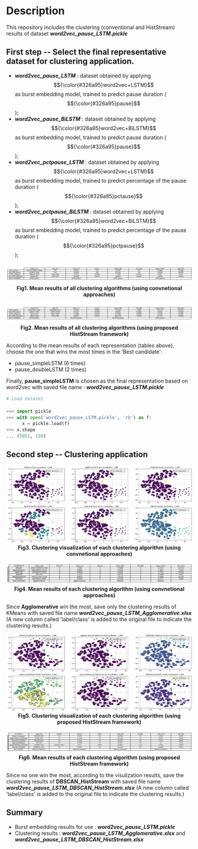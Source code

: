 # Description

This repository includes the clustering (conventional and HistStream) results of dataset **_word2vec_pause_LSTM.pickle_**

## First step -- Select the final representative dataset for clustering application.

- **_word2vec_pause_LSTM_** : dataset obtained by applying $${\color{#326a95}word2vec+LSTM}$$ as burst embedding model, trained to predict pause duration ($${\color{#326a95}pause}$$);
- **_word2vec_pause_BiLSTM_** : dataset obtained by applying $${\color{#326a95}word2vec+BiLSTM}$$ as burst embedding model, trained to predict pause duration ($${\color{#326a95}pause}$$);
- **_word2vec_pctpause_LSTM_** : dataset obtained by applying $${\color{#326a95}word2vec+LSTM}$$ as burst embedding model, trained to predict percentage of the pause duration ($${\color{#326a95}pctause}$$);
- **_word2vec_pctpause_BiLSTM_** : dataset obtained by applying $${\color{#326a95}word2vec+BiLSTM}$$ as burst embedding model, trained to predict percentage of the pause duration ($${\color{#326a95}pctpause}$$);

<p align="center">
  <img src="./ClusRes_images/conv_res.png" alt="conv_res.png">
  <br>
  <b>Fig1. Mean results of all clustering algorithms (using convnetional approaches)</b>
</p>

<p align="center">
  <img src="./ClusRes_images/hist_res.png" alt="hist_res.png">
  <br>
  <b>Fig2. Mean results of all clustering algorithms (using proposed HistStream framework)</b>
</p>

According to the mean results of each representation (tables above), choose the one that wins the most times in the 'Best candidate':

- pause_simpleLSTM (6 times)
- pause_doubleLSTM (2 times)

Finally, **pause_simpleLSTM** is chosen as the final representation based on word2vec with saved file name : **_word2vec_pause_LSTM.pickle_**

```python
# Load dataset 

>>> import pickle
>>> with open('word2vec_pause_LSTM.pickle', 'rb') as f:
      x = pickle.load(f)
>>> x.shape
... (5051, 150)
```
## Second step -- Clustering application

<p align="center">
  <img src="./ClusRes_images/conv_visualization.png" alt="conv_visualization.png">
  <br>
  <b>Fig3. Clustering visualization of each clustering algorithm (using convnetional approaches)</b>
</p>

<p align="center">
  <img src="./ClusRes_images/conv_mean_Summary.png" alt="conv_mean_Summary.png">
  <br>
  <b>Fig4. Mean results of each clustering algorithm (using convnetional approaches)</b>
</p>

Since **Agglomerative** win the most, save only the clustering results of KMeans with saved file name **_word2vec_pause_LSTM_Agglomerative.xlsx_** (A new column called 'label/class' is added to the original file to indicate the clustering results.)

<p align="center">
  <img src="./ClusRes_images/hist_visualization.png" alt="hist_visualization.png">
  <br>
  <b>Fig5. Clustering visualization of each clustering algorithm (using proposed HistStream framework)</b>
</p>

<p align="center">
  <img src="./ClusRes_images/hist_mean_Summary.png" alt="hist_mean_Summary.png">
  <br>
  <b>Fig6. Mean results of each clustering algorithm (using proposed HistStream framework)</b>
</p>

Since no one win the most, according to the visulization results, save the clustering results of **DBSCAN_HistStream** with saved file name **_word2vec_pause_LSTM_DBSCAN_HistStream.xlsx_** (A new column called 'label/class' is added to the original file to indicate the clustering results.)

## Summary

- Burst embedding results for use : **_word2vec_pause_LSTM.pickle_**   
- Clustering results : **_word2vec_pause_LSTM_Agglomerative.xlsx_** and **_word2vec_pause_LSTM_DBSCAN_HistStream.xlsx_**
